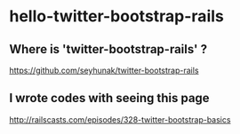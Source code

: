hello-twitter-bootstrap-rails
=============================

## Where is 'twitter-bootstrap-rails' ?
https://github.com/seyhunak/twitter-bootstrap-rails

## I wrote codes with seeing this page
http://railscasts.com/episodes/328-twitter-bootstrap-basics
